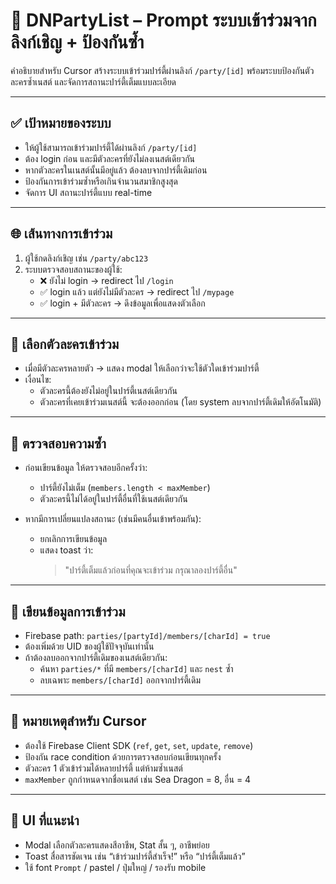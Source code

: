 # 🔗 DNPartyList – Prompt ระบบเข้าร่วมจากลิงก์เชิญ + ป้องกันซ้ำ

คำอธิบายสำหรับ Cursor สร้างระบบเข้าร่วมปาร์ตี้ผ่านลิงก์ `/party/[id]` พร้อมระบบป้องกันตัวละครซ้ำเนสต์ และจัดการสถานะปาร์ตี้เต็มแบบละเอียด

---

## ✅ เป้าหมายของระบบ

- ให้ผู้ใช้สามารถเข้าร่วมปาร์ตี้ได้ผ่านลิงก์ `/party/[id]`
- ต้อง login ก่อน และมีตัวละครที่ยังไม่ลงเนสต์เดียวกัน
- หากตัวละครในเนสต์นั้นมีอยู่แล้ว ต้องลบจากปาร์ตี้เดิมก่อน
- ป้องกันการเข้าร่วมซ้ำหรือเกินจำนวนสมาชิกสูงสุด
- จัดการ UI สถานะปาร์ตี้แบบ real-time

---

## 🌐 เส้นทางการเข้าร่วม

1. ผู้ใช้กดลิงก์เชิญ เช่น `/party/abc123`
2. ระบบตรวจสอบสถานะของผู้ใช้:
   - ❌ ยังไม่ login → redirect ไป `/login`
   - ✅ login แล้ว แต่ยังไม่มีตัวละคร → redirect ไป `/mypage`
   - ✅ login + มีตัวละคร → ดึงข้อมูลเพื่อแสดงตัวเลือก

---

## 👤 เลือกตัวละครเข้าร่วม

- เมื่อมีตัวละครหลายตัว → แสดง modal ให้เลือกว่าจะใช้ตัวใดเข้าร่วมปาร์ตี้
- เงื่อนไข:
  - ตัวละครนี้ต้องยังไม่อยู่ในปาร์ตี้เนสต์เดียวกัน
  - ตัวละครที่เคยเข้าร่วมเนสต์นี้ จะต้องออกก่อน (โดย system ลบจากปาร์ตี้เดิมให้อัตโนมัติ)

---

## 🔁 ตรวจสอบความซ้ำ

- ก่อนเขียนข้อมูล ให้ตรวจสอบอีกครั้งว่า:
  - ปาร์ตี้ยังไม่เต็ม (`members.length < maxMember`)
  - ตัวละครนี้ไม่ได้อยู่ในปาร์ตี้อื่นที่ใช้เนสต์เดียวกัน

- หากมีการเปลี่ยนแปลงสถานะ (เช่นมีคนอื่นเข้าพร้อมกัน):
  - ยกเลิกการเขียนข้อมูล
  - แสดง toast ว่า:
    > "ปาร์ตี้เต็มแล้วก่อนที่คุณจะเข้าร่วม กรุณาลองปาร์ตี้อื่น"

---

## 🧾 เขียนข้อมูลการเข้าร่วม

- Firebase path: `parties/[partyId]/members/[charId] = true`
- ต้องเพิ่มด้วย UID ของผู้ใช้ปัจจุบันเท่านั้น
- ถ้าต้องลบออกจากปาร์ตี้เดิมของเนสต์เดียวกัน:
  - ค้นหา `parties/*` ที่มี `members/[charId]` และ `nest` ซ้ำ
  - ลบเฉพาะ `members/[charId]` ออกจากปาร์ตี้เดิม

---

## 🧠 หมายเหตุสำหรับ Cursor

- ต้องใช้ Firebase Client SDK (`ref`, `get`, `set`, `update`, `remove`)
- ป้องกัน race condition ด้วยการตรวจสอบก่อนเขียนทุกครั้ง
- ตัวละคร 1 ตัวเข้าร่วมได้หลายปาร์ตี้ แต่ห้ามซ้ำเนสต์
- `maxMember` ถูกกำหนดจากชื่อเนสต์ เช่น Sea Dragon = 8, อื่น = 4

---

## 🎨 UI ที่แนะนำ

- Modal เลือกตัวละครแสดงสีอาชีพ, Stat สั้น ๆ, อาชีพย่อย
- Toast สื่อสารชัดเจน เช่น “เข้าร่วมปาร์ตี้สำเร็จ!” หรือ “ปาร์ตี้เต็มแล้ว”
- ใช้ font `Prompt` / pastel / ปุ่มใหญ่ / รองรับ mobile